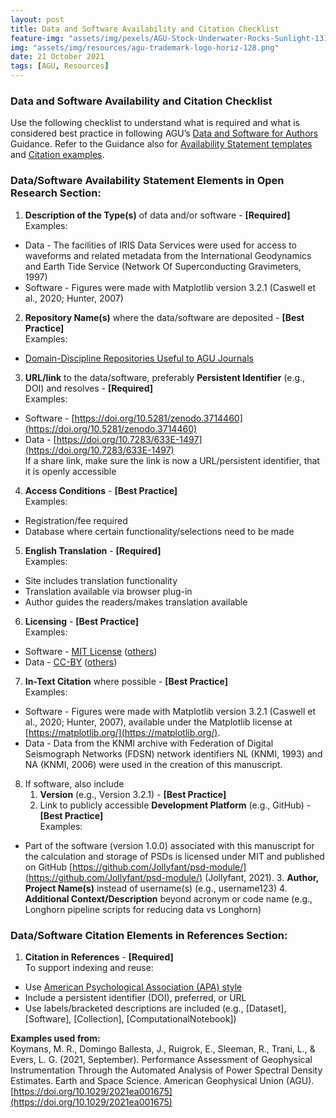 ```yaml
---
layout: post
title: Data and Software Availability and Citation Checklist
feature-img: "assets/img/pexels/AGU-Stock-Underwater-Rocks-Sunlight-1314x400.jpg"
img: "assets/img/resources/agu-trademark-logo-horiz-128.png"
date: 21 October 2021
tags: [AGU, Resources]
---
```



### Data and Software Availability and Citation Checklist

Use the following checklist to understand what is required and what is considered best practice in following AGU’s [Data and Software for Authors](https://www.agu.org/Publish-with-AGU/Publish/Author-Resources/Data-and-Software-for-Authors) Guidance. Refer to the Guidance also for [Availability Statement templates](https://www.agu.org/Publish-with-AGU/Publish/Author-Resources/Data-and-Software-for-Authors#availability) and [Citation examples](https://www.agu.org/Publish-with-AGU/Publish/Author-Resources/Data-and-Software-for-Authors#citation). 

### Data/Software Availability Statement Elements in Open Research Section:

1. **Description of the Type(s)** of data and/or software - **[Required]**  
Examples:  
* Data - The facilities of IRIS Data Services were used for access to waveforms and related metadata from the International Geodynamics and Earth Tide Service (Network Of Superconducting Gravimeters, 1997)
* Software - Figures were made with Matplotlib version 3.2.1 (Caswell et al., 2020; Hunter, 2007)
2. **Repository Name(s)** where the data/software are deposited - **[Best Practice]**  
Examples:  
* [Domain-Discipline Repositories Useful to AGU Journals](https://data.agu.org/resources/useful-domain-repositories)
3. **URL/link** to the data/software, preferably **Persistent Identifier** (e.g., DOI) and resolves - **[Required]**  
    Examples:  
* Software - [https://doi.org/10.5281/zenodo.3714460](https://doi.org/10.5281/zenodo.3714460) 
* Data - [https://doi.org/10.7283/633E-1497](https://doi.org/10.7283/633E-1497)  
    If a share link, make sure the link is now a URL/persistent identifier, that it is openly accessible
4. **Access Conditions** - **[Best Practice]**  
    Examples:  
* Registration/fee required
* Database where certain functionality/selections need to be made
5. **English Translation** - **[Required]**  
    Examples:  
* Site includes translation functionality
* Translation available via browser plug-in
* Author guides the readers/makes translation available
6. **Licensing** - **[Best Practice]**  
    Examples:  
* Software - [MIT License](https://choosealicense.com/licenses/mit/) ([others](https://choosealicense.com/community/))
* Data - [CC-BY](https://creativecommons.org/licenses/by/4.0/) ([others](https://creativecommons.org/choose/))
7. **In-Text Citation** where possible - **[Best Practice]**  
    Examples:  
* Software - Figures were made with Matplotlib version 3.2.1 (Caswell et al., 2020; Hunter, 2007), available under the Matplotlib license at [https://matplotlib.org/](https://matplotlib.org/).
* Data - Data from the KNMI archive with Federation of Digital Seismograph Networks (FDSN) network identifiers NL (KNMI, 1993) and NA (KNMI, 2006) were used in the creation of this manuscript.
8. If software, also include
    1. **Version** (e.g., Version 3.2.1) - **[Best Practice]**
    2. Link to publicly accessible **Development Platform** (e.g., GitHub) - **[Best Practice]**  
    Examples:  
* Part of the software (version 1.0.0) associated with this manuscript for the calculation and storage of PSDs is licensed under MIT and published on GitHub [https://github.com/Jollyfant/psd-module/](https://github.com/Jollyfant/psd-module/) (Jollyfant, 2021).
    3. **Author, Project Name(s)** instead of username(s) (e.g., username123)
    4. **Additional Context/Description** beyond acronym or code name (e.g., Longhorn pipeline scripts for reducing data vs Longhorn)

### Data/Software Citation Elements in References Section:

1. **Citation in References** - **[Required]**   
    To support indexing and reuse:  
* Use [American Psychological Association (APA) style](https://www.agu.org/Publish-with-AGU/Publish/Author-Resources/Grammar-Style-Guide)
* Include a persistent identifier (DOI), preferred, or URL
* Use labels/bracketed descriptions are included (e.g., [Dataset], [Software], [Collection], [ComputationalNotebook])


**Examples used from:**  
Koymans, M. R., Domingo Ballesta, J., Ruigrok, E., Sleeman, R., Trani, L., & Evers, L. G. (2021, September). Performance Assessment of Geophysical Instrumentation Through the Automated Analysis of Power Spectral Density Estimates. Earth and Space Science. American Geophysical Union (AGU). [https://doi.org/10.1029/2021ea001675](https://doi.org/10.1029/2021ea001675) 
